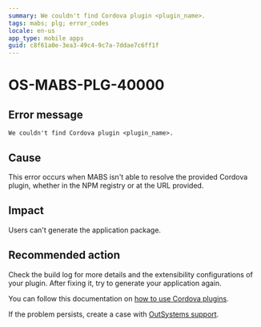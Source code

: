 ```yaml
---
summary: We couldn't find Cordova plugin <plugin_name>.
tags: mabs; plg; error_codes
locale: en-us
app_type: mobile apps
guid: c8f61a0e-3ea3-49c4-9c7a-7ddae7c6ff1f
---
```


# OS-MABS-PLG-40000

## Error message

`We couldn't find Cordova plugin <plugin_name>.`

## Cause

This error occurs when MABS isn't able to resolve the provided Cordova plugin,
whether in the NPM registry or at the URL provided.

## Impact

Users can't generate the application package.

## Recommended action

Check the build log for more details and the extensibility configurations of
your plugin. After fixing it, try to generate your application again.

You can follow this documentation on [how to use Cordova
plugins](https://success.outsystems.com/Documentation/11/Extensibility_and_Integration/Mobile_Plugins/Using_Cordova_Plugins).

If the problem persists, create a case with [OutSystems
support](https://www.outsystems.com/support/portal/open-support-case?ErrorCode=OS-MABS-PLG-40000).
